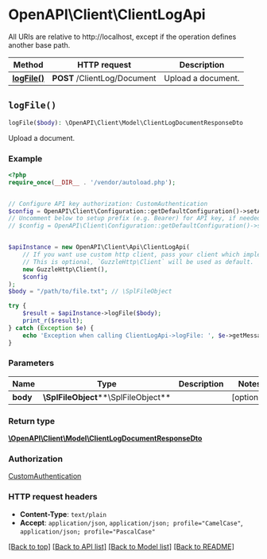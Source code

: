 # OpenAPI\Client\ClientLogApi

All URIs are relative to http://localhost, except if the operation defines another base path.

| Method | HTTP request | Description |
| ------------- | ------------- | ------------- |
| [**logFile()**](ClientLogApi.md#logFile) | **POST** /ClientLog/Document | Upload a document. |


## `logFile()`

```php
logFile($body): \OpenAPI\Client\Model\ClientLogDocumentResponseDto
```

Upload a document.

### Example

```php
<?php
require_once(__DIR__ . '/vendor/autoload.php');


// Configure API key authorization: CustomAuthentication
$config = OpenAPI\Client\Configuration::getDefaultConfiguration()->setApiKey('X-Emby-Token', 'YOUR_API_KEY');
// Uncomment below to setup prefix (e.g. Bearer) for API key, if needed
// $config = OpenAPI\Client\Configuration::getDefaultConfiguration()->setApiKeyPrefix('X-Emby-Token', 'Bearer');


$apiInstance = new OpenAPI\Client\Api\ClientLogApi(
    // If you want use custom http client, pass your client which implements `GuzzleHttp\ClientInterface`.
    // This is optional, `GuzzleHttp\Client` will be used as default.
    new GuzzleHttp\Client(),
    $config
);
$body = "/path/to/file.txt"; // \SplFileObject

try {
    $result = $apiInstance->logFile($body);
    print_r($result);
} catch (Exception $e) {
    echo 'Exception when calling ClientLogApi->logFile: ', $e->getMessage(), PHP_EOL;
}
```

### Parameters

| Name | Type | Description  | Notes |
| ------------- | ------------- | ------------- | ------------- |
| **body** | **\SplFileObject****\SplFileObject**|  | [optional] |

### Return type

[**\OpenAPI\Client\Model\ClientLogDocumentResponseDto**](../Model/ClientLogDocumentResponseDto.md)

### Authorization

[CustomAuthentication](../../README.md#CustomAuthentication)

### HTTP request headers

- **Content-Type**: `text/plain`
- **Accept**: `application/json`, `application/json; profile="CamelCase"`, `application/json; profile="PascalCase"`

[[Back to top]](#) [[Back to API list]](../../README.md#endpoints)
[[Back to Model list]](../../README.md#models)
[[Back to README]](../../README.md)
